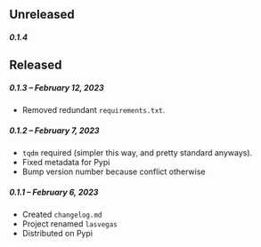 ## Unreleased

##### 0.1.4

## Released

##### 0.1.3 – February 12, 2023

- Removed redundant `requirements.txt`.

##### 0.1.2 – February 7, 2023

- `tqdm` required (simpler this way, and pretty standard anyways).
- Fixed metadata for Pypi
- Bump version number because conflict otherwise

##### 0.1.1 – February 6, 2023

- Created `changelog.md`
- Project renamed `lasvegas`
- Distributed on Pypi
